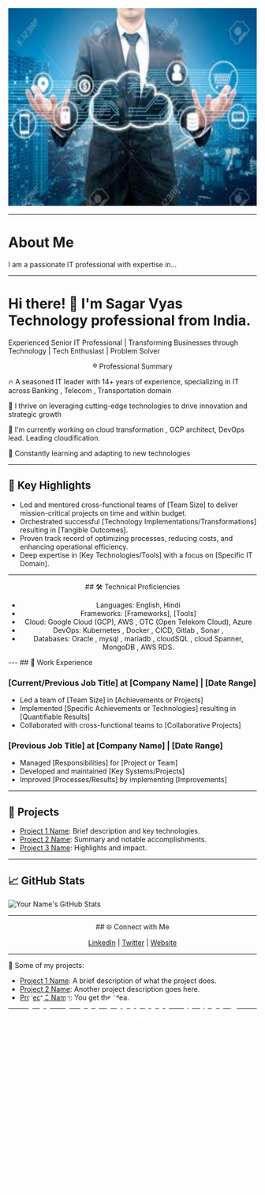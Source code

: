 
<div align="center">
  <img src="professional.jpeg" width="800" height="400" alt="Header Image">
  <h1 style="position: absolute; top: 50%; left: 50%; transform: translate(-50%, -50%); color: white; font-size: 3rem;">Hi, I'm Sagar Vyas</h1>
  <p style="position: absolute; top: 60%; left: 50%; transform: translate(-50%, -50%); color: white; font-size: 1.5rem;">Experienced Senior IT Professional</p>
</div>

---

# About Me

I am a passionate IT professional with expertise in...


---

# Hi there! 👋 I'm Sagar Vyas Technology professional from India.

Experienced Senior IT Professional | Transforming Businesses through Technology | Tech Enthusiast | Problem Solver

<div align="center">
  
® Professional Summary

</div>

🔥 A seasoned IT leader with 14+ years of experience, specializing in IT across Banking , Telecom , Transportation domain

🚀 I thrive on leveraging cutting-edge technologies to drive innovation and strategic growth

🔭 I'm currently working on cloud transformation , GCP architect, DevOps lead. Leading cloudification.

🌱 Constantly learning and adapting to new technologies



---

## 💼 Key Highlights

- Led and mentored cross-functional teams of [Team Size] to deliver mission-critical projects on time and within budget.
- Orchestrated successful [Technology Implementations/Transformations] resulting in [Tangible Outcomes].
- Proven track record of optimizing processes, reducing costs, and enhancing operational efficiency.
- Deep expertise in [Key Technologies/Tools] with a focus on [Specific IT Domain].

---

<div align="center">
## 🛠️ Technical Proficiencies

- Languages: English, Hindi
- Frameworks: [Frameworks], [Tools]
- Cloud: Google Cloud (GCP), AWS , OTC (Open Telekom Cloud), Azure
- DevOps: Kubernetes , Docker , CICD, Gitlab , Sonar ,
- Databases: Oracle , mysql , mariadb , cloudSQL , cloud Spanner, MongoDB , AWS RDS.

</div>
---
## 💼 Work Experience

### [Current/Previous Job Title] at [Company Name] | [Date Range]

- Led a team of [Team Size] in [Achievements or Projects]
- Implemented [Specific Achievements or Technologies] resulting in [Quantifiable Results]
- Collaborated with cross-functional teams to [Collaborative Projects]

### [Previous Job Title] at [Company Name] | [Date Range]

- Managed [Responsibilities] for [Project or Team]
- Developed and maintained [Key Systems/Projects]
- Improved [Processes/Results] by implementing [Improvements]

---
## 🚀 Projects

- [Project 1 Name](https://github.com/yourusername/project1): Brief description and key technologies.
- [Project 2 Name](https://github.com/yourusername/project2): Summary and notable accomplishments.
- [Project 3 Name](https://github.com/yourusername/project3): Highlights and impact.

---
## 📈 GitHub Stats

![Your Name's GitHub Stats](https://github-readme-stats.vercel.app/api?username=yourusername&show_icons=true&theme=dark)

---
<div align="center">
## 🌐 Connect with Me

[LinkedIn](https://www.linkedin.com/in/yourlinkedinprofile) | [Twitter](https://twitter.com/yourtwitterhandle) | [Website](https://yourportfolio.com)
</div>

---
🚀 Some of my projects:

- [Project 1 Name](https://github.com/yourusername/project1): A brief description of what the project does.
- [Project 2 Name](https://github.com/yourusername/project2): Another project description goes here.
- [Project 3 Name](https://github.com/yourusername/project3): You get the idea.

---
